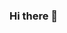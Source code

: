 ### Hi there 👋

<!--
**SamaraGorodok/SamaraGorodok** is a ✨ _special_ ✨ repository because its `README.md` (this file) appears on your GitHub profile.

Here are some ideas to get you started:

- 🔭 I’m currently working on University Labs/VTB hackathon(done!)
- 🌱 I’m currently learning React/ReactNative/JS/TS
- 📚 I'm currently study in ITMO University (programming engineering)
- 🤔 I’m looking for help with frontend at all (lol)
- 💬 Ask me about anything you want here or @fffrrr000(telegram)

[![Anurag’s github stats](https://github-readme-stats.vercel.app/api?username=SamaraGorodok)](https://github.com/SamaraGorodok)
[![Top Langs](https://github-readme-stats.vercel.app/api/top-langs/?username=SamaraGorodok&layout=compact)](https://github.com/SamaraGorodok)
-->
